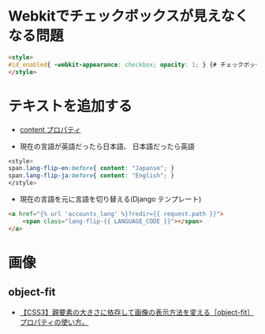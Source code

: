 # Webkitでチェックボックスが見えなくなる問題

~~~html
<style>
#id_enabled{ -webkit-appearance: checkbox; opacity: 1; } {# チェックボックスが見えなくなる問題 #}
</style>
~~~



# テキストを追加する

- [content プロパティ](http://www.tagindex.com/stylesheet/properties/content.html)

- 現在の言語が英語だったら日本語、 日本語だったら英語

~~~css
<style>
span.lang-flip-en:before{ content: "Japanse"; }
span.lang-flip-ja:before{ content: "English"; }
</style>
~~~

- 現在の言語を元に言語を切り替える(Django テンプレート)

~~~html
<a href="{% url 'accounts_lang' %}?redir={{ request.path }}">
    <span class="lang-flip-{{ LANGUAGE_CODE }}"></span>
</a>
~~~

# 画像

## object-fit

- [【CSS3】親要素の大きさに依存して画像の表示方法を変える［object-fit］プロパティの使い方。](http://on-ze.com/archives/2296)
